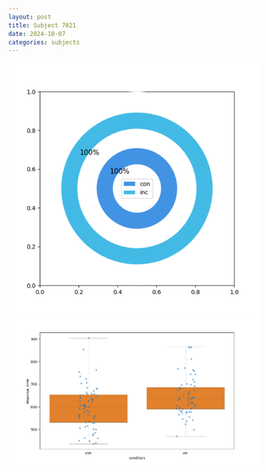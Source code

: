 ```yaml
---
layout: post
title: Subject 7021
date: 2024-10-07
categories: subjects
---
```


![](data/7021/run-5/7021_accuracy_by_condition.png)
![](data/7021/run-5/7021_rt.png)
